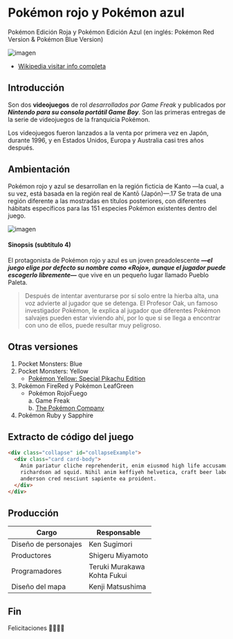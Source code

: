 # Pokémon rojo y Pokémon azul

Pokémon Edición Roja y Pokémon Edición Azul (en inglés: Pokémon Red Version & Pokémon Blue Version)

![imagen](https://camo.githubusercontent.com/b1c4757f226105c99b3b75eb988f4cfe470dc7eea206056c3a3bac77a8da75c5/68747470733a2f2f75706c6f61642e77696b696d656469612e6f72672f77696b6970656469612f636f6d6d6f6e732f7468756d622f392f39382f496e7465726e6174696f6e616c5f506f6b2543332541396d6f6e5f6c6f676f2e7376672f34393070782d496e7465726e6174696f6e616c5f506f6b2543332541396d6f6e5f6c6f676f2e7376672e706e67)

* [Wikipedia visitar info completa](https://es.wikipedia.org/wiki/Wikipedia:Portada)

## Introducción

Son dos **videojuegos** de rol _desarrollados por Game Freak_ y publicados por **_Nintendo para su consola portátil Game Boy_**. Son las primeras entregas de la serie de videojuegos de la franquicia Pokémon.

Los videojuegos fueron lanzados a la venta por primera vez en Japón, durante 1996, y en Estados Unidos, Europa y Australia casi tres años después.

## Ambientación

Pokémon rojo y azul se desarrollan en la región ficticia de Kanto —la cual, a su vez, está basada en la región real de Kantō (Japón)—.17​ Se trata de una región diferente a las mostradas en títulos posteriores, con diferentes hábitats específicos para las 151 especies Pokémon existentes dentro del juego.

![imagen](https://camo.githubusercontent.com/9cede76a8ceaf223b08e1efbebc3e1c0f6e3101e6b45110e5ff321691c82225a/68747470733a2f2f75706c6f61642e77696b696d656469612e6f72672f77696b6970656469612f636f6d6d6f6e732f7468756d622f622f62352f4a6170616e5f4b616e746f5f526567696f6e5f6c617267652e706e672f34303070782d4a6170616e5f4b616e746f5f526567696f6e5f6c617267652e706e67)

#### Sinopsis (subtítulo 4)

El protagonista de Pokémon rojo y azul es un joven preadolescente **_—el juego elige por defecto su nombre como «Rojo», aunque el jugador puede escogerlo libremente—_** que vive en un pequeño lugar llamado Pueblo Paleta.

> Después de intentar aventurarse por sí solo entre la hierba alta, una voz advierte al jugador que se detenga. El Profesor Oak, un famoso investigador Pokémon, le explica al jugador que diferentes Pokémon salvajes pueden estar viviendo ahí, por lo que si se llega a encontrar con uno de ellos, puede resultar muy peligroso.

## Otras versiones

1. Pocket Monsters: Blue
2. Pocket Monsters: Yellow
    * [Pokémon Yellow: Special Pikachu Edition](https://es.wikipedia.org/wiki/Pok%C3%A9mon_amarillo)
3. Pokémon FireRed y Pokémon LeafGreen
     * Pokémon RojoFuego <br>
         a. Game Freak <br>
         b. [The Pokémon Company](https://es.wikipedia.org/wiki/The_Pok%C3%A9mon_Company)
4. Pokémon Ruby y Sapphire

## Extracto de código del juego

```HTML 
<div class="collapse" id="collapseExample">
  <div class="card card-body">
    Anim pariatur cliche reprehenderit, enim eiusmod high life accusamus terry
    richardson ad squid. Nihil anim keffiyeh helvetica, craft beer labore wes
    anderson cred nesciunt sapiente ea proident.
  </div>
</div>
```
## Producción

 Cargo | Responsable
------------ | -------------
Diseño de personajes | Ken Sugimori
Productores | Shigeru Miyamoto
Programadores | Teruki Murakawa <br> Kohta Fukui
Diseño del mapa	 | Kenji Matsushima

## Fin

Felicitaciones 🎉🎉🎉🎉